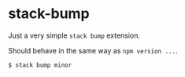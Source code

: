 # stack-bump
Just a very simple `stack bump` extension.

Should behave in the same way as `npm version ...`.

```
$ stack bump minor
```
